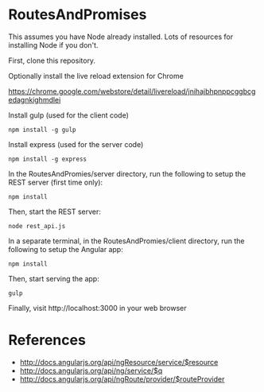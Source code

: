 RoutesAndPromises
=================
This assumes you have Node already installed. Lots of resources for installing Node if you don't.

First, clone this repository.

Optionally install the live reload extension for Chrome

https://chrome.google.com/webstore/detail/livereload/jnihajbhpnppcggbcgedagnkighmdlei

Install gulp (used for the client code)

    npm install -g gulp
  
Install express (used for the server code)

    npm install -g express

In the RoutesAndPromies/server directory, run the following to setup the REST server (first time only):

    npm install
  
Then, start the REST server:

    node rest_api.js
  
In a separate terminal, in the RoutesAndPromies/client directory, run the following to setup the Angular app:

    npm install
  
Then, start serving the app:

    gulp
  
Finally, visit http://localhost:3000 in your web browser
  
# References
* http://docs.angularjs.org/api/ngResource/service/$resource
* http://docs.angularjs.org/api/ng/service/$q
* http://docs.angularjs.org/api/ngRoute/provider/$routeProvider

  
